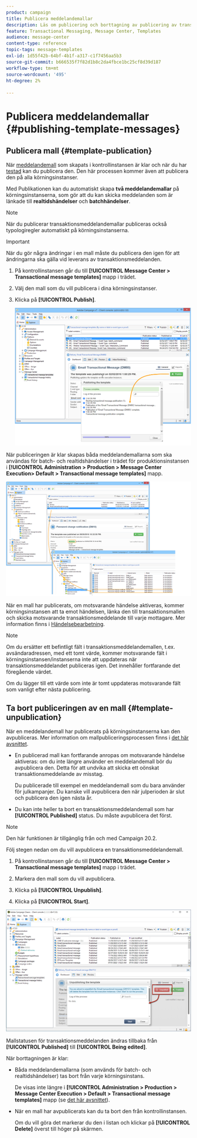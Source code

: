 ```yaml
---
product: campaign
title: Publicera meddelandemallar
description: Läs om publicering och borttagning av publicering av transaktionsmeddelandemallar i Adobe Campaign Classic
feature: Transactional Messaging, Message Center, Templates
audience: message-center
content-type: reference
topic-tags: message-templates
exl-id: 1d55f42b-64bf-4b1f-a317-c1f7456aa5b3
source-git-commit: b666535f7f82d1b8c2da4fbce1bc25cf8d39d187
workflow-type: tm+mt
source-wordcount: '495'
ht-degree: 2%

---
```


# Publicera meddelandemallar {#publishing-template-messages}



## Publicera mall {#template-publication}

När [meddelandemall](../../message-center/using/creating-the-message-template.md) som skapats i kontrollinstansen är klar och när du har [testad](../../message-center/using/testing-message-templates.md) kan du publicera den. Den här processen kommer även att publicera den på alla körningsinstanser.

Med Publikationen kan du automatiskt skapa **två meddelandemallar** på körningsinstanserna, som gör att du kan skicka meddelanden som är länkade till **realtidshändelser** och **batchhändelser**.

>[!NOTE]
>
>När du publicerar transaktionsmeddelandemallar publiceras också typologiregler automatiskt på körningsinstanserna.

>[!IMPORTANT]
>
>När du gör några ändringar i en mall måste du publicera den igen för att ändringarna ska gälla vid leverans av transaktionsmeddelanden.

1. På kontrollinstansen går du till **[!UICONTROL Message Center > Transactional message templates]** mapp i trädet.
1. Välj den mall som du vill publicera i dina körningsinstanser.
1. Klicka på **[!UICONTROL Publish]**.

   ![](assets/messagecenter_publish_model_008.png)

När publiceringen är klar skapas båda meddelandemallarna som ska användas för batch- och realtidshändelser i trädet för produktionsinstansen i **[!UICONTROL Administration > Production > Message Center Execution> Default > Transactional message templates]** mapp.

![](assets/messagecenter_deployed_model_001.png)

När en mall har publicerats, om motsvarande händelse aktiveras, kommer körningsinstansen att ta emot händelsen, länka den till transaktionsmallen och skicka motsvarande transaktionsmeddelande till varje mottagare. Mer information finns i [Händelsebearbetning](../../message-center/using/about-event-processing.md).

>[!NOTE]
>
>Om du ersätter ett befintligt fält i transaktionsmeddelandemallen, t.ex. avsändaradressen, med ett tomt värde, kommer motsvarande fält i körningsinstansen/instanserna inte att uppdateras när transaktionsmeddelandet publiceras igen. Det innehåller fortfarande det föregående värdet.
>
>Om du lägger till ett värde som inte är tomt uppdateras motsvarande fält som vanligt efter nästa publicering.

## Ta bort publiceringen av en mall {#template-unpublication}

När en meddelandemall har publicerats på körningsinstanserna kan den avpubliceras. Mer information om mallpubliceringsprocessen finns i [det här avsnittet](#template-publication).

* En publicerad mall kan fortfarande anropas om motsvarande händelse aktiveras: om du inte längre använder en meddelandemall bör du avpublicera den. Detta för att undvika att skicka ett oönskat transaktionsmeddelande av misstag.

  Du publicerade till exempel en meddelandemall som du bara använder för julkampanjer. Du kanske vill avpublicera den när julperioden är slut och publicera den igen nästa år.

* Du kan inte heller ta bort en transaktionsmeddelandemall som har **[!UICONTROL Published]** status. Du måste avpublicera det först.

>[!NOTE]
>
>Den här funktionen är tillgänglig från och med Campaign 20.2.

Följ stegen nedan om du vill avpublicera en transaktionsmeddelandemall.

1. På kontrollinstansen går du till **[!UICONTROL Message Center > Transactional message templates]** mapp i trädet.
1. Markera den mall som du vill avpublicera.
1. Klicka på **[!UICONTROL Unpublish]**.

   <!--1. Fill in the **[!UICONTROL Log of the process]** field.-->

1. Klicka på **[!UICONTROL Start]**.

![](assets/message-center-unpublish.png)

Mallstatusen för transaktionsmeddelanden ändras tillbaka från **[!UICONTROL Published]** till **[!UICONTROL Being edited]**.

När borttagningen är klar:

* Båda meddelandemallarna (som används för batch- och realtidshändelser) tas bort från varje körningsinstans.

  De visas inte längre i **[!UICONTROL Administration > Production > Message Center Execution > Default > Transactional message templates]** mapp (se [det här avsnittet](#template-publication)).

* När en mall har avpublicerats kan du ta bort den från kontrollinstansen.

  Om du vill göra det markerar du den i listan och klickar på **[!UICONTROL Delete]** överst till höger på skärmen.
